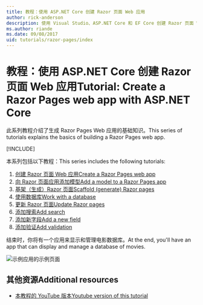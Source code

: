 ```yaml
---
title: 教程：使用 ASP.NET Core 创建 Razor 页面 Web 应用
author: rick-anderson
description: 使用 Visual Studio、ASP.NET Core 和 EF Core 创建 Razor 页面 Web 应用。
ms.author: riande
ms.date: 09/08/2017
uid: tutorials/razor-pages/index
---
```

# <a name="tutorial-create-a-razor-pages-web-app-with-aspnet-core"></a><span data-ttu-id="e7c89-103">教程：使用 ASP.NET Core 创建 Razor 页面 Web 应用</span><span class="sxs-lookup"><span data-stu-id="e7c89-103">Tutorial: Create a Razor Pages web app with ASP.NET Core</span></span>

<span data-ttu-id="e7c89-104">此系列教程介绍了生成 Razor Pages Web 应用的基础知识。</span><span class="sxs-lookup"><span data-stu-id="e7c89-104">This series of tutorials explains the basics of building a Razor Pages web app.</span></span> 

[!INCLUDE[](~/includes/advancedRP.md)]

<span data-ttu-id="e7c89-105">本系列包括以下教程：</span><span class="sxs-lookup"><span data-stu-id="e7c89-105">This series includes the following tutorials:</span></span>

1. [<span data-ttu-id="e7c89-106">创建 Razor 页面 Web 应用</span><span class="sxs-lookup"><span data-stu-id="e7c89-106">Create a Razor Pages web app</span></span>](xref:tutorials/razor-pages/razor-pages-start)
1. [<span data-ttu-id="e7c89-107">向 Razor 页面应用添加模型</span><span class="sxs-lookup"><span data-stu-id="e7c89-107">Add a model to a Razor Pages app</span></span>](xref:tutorials/razor-pages/model)
1. [<span data-ttu-id="e7c89-108">基架（生成）Razor 页面</span><span class="sxs-lookup"><span data-stu-id="e7c89-108">Scaffold (generate) Razor pages</span></span>](xref:tutorials/razor-pages/page)
1. [<span data-ttu-id="e7c89-109">使用数据库</span><span class="sxs-lookup"><span data-stu-id="e7c89-109">Work with a database</span></span>](xref:tutorials/razor-pages/sql)
1. [<span data-ttu-id="e7c89-110">更新 Razor 页面</span><span class="sxs-lookup"><span data-stu-id="e7c89-110">Update Razor pages</span></span>](xref:tutorials/razor-pages/da1)
1. [<span data-ttu-id="e7c89-111">添加搜索</span><span class="sxs-lookup"><span data-stu-id="e7c89-111">Add search</span></span>](xref:tutorials/razor-pages/search)
1. [<span data-ttu-id="e7c89-112">添加新字段</span><span class="sxs-lookup"><span data-stu-id="e7c89-112">Add a new field</span></span>](xref:tutorials/razor-pages/new-field)
1. [<span data-ttu-id="e7c89-113">添加验证</span><span class="sxs-lookup"><span data-stu-id="e7c89-113">Add validation</span></span>](xref:tutorials/razor-pages/validation)

<span data-ttu-id="e7c89-114">结束时，你将有一个应用来显示和管理电影数据库。</span><span class="sxs-lookup"><span data-stu-id="e7c89-114">At the end, you'll have an app that can display and manage a database of movies.</span></span>

![示例应用的示例页面](index/_static/sample-page.png)

## <a name="additional-resources"></a><span data-ttu-id="e7c89-116">其他资源</span><span class="sxs-lookup"><span data-stu-id="e7c89-116">Additional resources</span></span>

* [<span data-ttu-id="e7c89-117">本教程的 YouTube 版本</span><span class="sxs-lookup"><span data-stu-id="e7c89-117">Youtube version of this tutorial</span></span>](https://www.youtube.com/watch?v=F0SP7Ry4flQ&feature=youtu.be)
